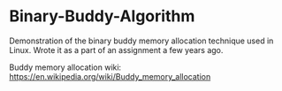 # Binary-Buddy-Algorithm
Demonstration of the binary buddy memory allocation technique used in Linux. Wrote it as a part of an assignment a few years ago.

Buddy memory allocation wiki: https://en.wikipedia.org/wiki/Buddy_memory_allocation

